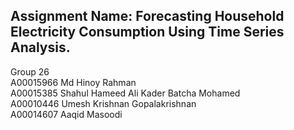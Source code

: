 <h2>Assignment Name: Forecasting Household Electricity Consumption Using Time Series Analysis.</h2>
Group 26 <br>
A00015966 Md Hinoy Rahman <br>
A00015385 Shahul Hameed Ali Kader Batcha Mohamed <br>
A00010446 Umesh Krishnan Gopalakrishnan <br>
A00014607 Aaqid Masoodi <br>
